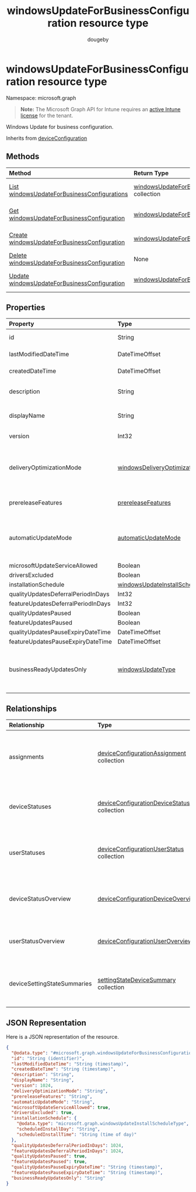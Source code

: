 ﻿---
title: "windowsUpdateForBusinessConfiguration resource type"
description: "Windows Update for business configuration."
author: "dougeby"
localization_priority: Normal
ms.prod: "intune"
doc_type: resourcePageType
---

# windowsUpdateForBusinessConfiguration resource type

Namespace: microsoft.graph

> **Note:** The Microsoft Graph API for Intune requires an [active Intune license](https://go.microsoft.com/fwlink/?linkid=839381) for the tenant.

Windows Update for business configuration.

Inherits from [deviceConfiguration](../resources/intune-deviceconfig-deviceconfiguration.md)

## Methods

| Method                                                                                                                     | Return Type                                                                                                                   | Description                                                                                                                                                          |
| :------------------------------------------------------------------------------------------------------------------------- | :---------------------------------------------------------------------------------------------------------------------------- | :------------------------------------------------------------------------------------------------------------------------------------------------------------------- |
| [List windowsUpdateForBusinessConfigurations](../api/intune-deviceconfig-windowsupdateforbusinessconfiguration-list.md)    | [windowsUpdateForBusinessConfiguration](../resources/intune-deviceconfig-windowsupdateforbusinessconfiguration.md) collection | List properties and relationships of the [windowsUpdateForBusinessConfiguration](../resources/intune-deviceconfig-windowsupdateforbusinessconfiguration.md) objects. |
| [Get windowsUpdateForBusinessConfiguration](../api/intune-deviceconfig-windowsupdateforbusinessconfiguration-get.md)       | [windowsUpdateForBusinessConfiguration](../resources/intune-deviceconfig-windowsupdateforbusinessconfiguration.md)            | Read properties and relationships of the [windowsUpdateForBusinessConfiguration](../resources/intune-deviceconfig-windowsupdateforbusinessconfiguration.md) object.  |
| [Create windowsUpdateForBusinessConfiguration](../api/intune-deviceconfig-windowsupdateforbusinessconfiguration-create.md) | [windowsUpdateForBusinessConfiguration](../resources/intune-deviceconfig-windowsupdateforbusinessconfiguration.md)            | Create a new [windowsUpdateForBusinessConfiguration](../resources/intune-deviceconfig-windowsupdateforbusinessconfiguration.md) object.                              |
| [Delete windowsUpdateForBusinessConfiguration](../api/intune-deviceconfig-windowsupdateforbusinessconfiguration-delete.md) | None                                                                                                                          | Deletes a [windowsUpdateForBusinessConfiguration](../resources/intune-deviceconfig-windowsupdateforbusinessconfiguration.md).                                        |
| [Update windowsUpdateForBusinessConfiguration](../api/intune-deviceconfig-windowsupdateforbusinessconfiguration-update.md) | [windowsUpdateForBusinessConfiguration](../resources/intune-deviceconfig-windowsupdateforbusinessconfiguration.md)            | Update the properties of a [windowsUpdateForBusinessConfiguration](../resources/intune-deviceconfig-windowsupdateforbusinessconfiguration.md) object.                |

## Properties

| Property                           | Type                                                                                                     | Description                                                                                                                                                                                                                               |
| :--------------------------------- | :------------------------------------------------------------------------------------------------------- | :---------------------------------------------------------------------------------------------------------------------------------------------------------------------------------------------------------------------------------------- |
| id                                 | String                                                                                                   | Key of the entity. Inherited from [deviceConfiguration](../resources/intune-deviceconfig-deviceconfiguration.md)                                                                                                                          |
| lastModifiedDateTime               | DateTimeOffset                                                                                           | DateTime the object was last modified. Inherited from [deviceConfiguration](../resources/intune-deviceconfig-deviceconfiguration.md)                                                                                                      |
| createdDateTime                    | DateTimeOffset                                                                                           | DateTime the object was created. Inherited from [deviceConfiguration](../resources/intune-deviceconfig-deviceconfiguration.md)                                                                                                            |
| description                        | String                                                                                                   | Admin provided description of the Device Configuration. Inherited from [deviceConfiguration](../resources/intune-deviceconfig-deviceconfiguration.md)                                                                                     |
| displayName                        | String                                                                                                   | Admin provided name of the device configuration. Inherited from [deviceConfiguration](../resources/intune-deviceconfig-deviceconfiguration.md)                                                                                            |
| version                            | Int32                                                                                                    | Version of the device configuration. Inherited from [deviceConfiguration](../resources/intune-deviceconfig-deviceconfiguration.md)                                                                                                        |
| deliveryOptimizationMode           | [windowsDeliveryOptimizationMode](../resources/intune-deviceconfig-windowsdeliveryoptimizationmode.md)   | Delivery Optimization Mode. Possible values are: `userDefined`, `httpOnly`, `httpWithPeeringNat`, `httpWithPeeringPrivateGroup`, `httpWithInternetPeering`, `simpleDownload`, `bypassMode`.                                               |
| prereleaseFeatures                 | [prereleaseFeatures](../resources/intune-deviceconfig-prereleasefeatures.md)                             | The pre-release features. Possible values are: `userDefined`, `settingsOnly`, `settingsAndExperimentations`, `notAllowed`.                                                                                                                |
| automaticUpdateMode                | [automaticUpdateMode](../resources/intune-deviceconfig-automaticupdatemode.md)                           | Automatic update mode. Possible values are: `userDefined`, `notifyDownload`, `autoInstallAtMaintenanceTime`, `autoInstallAndRebootAtMaintenanceTime`, `autoInstallAndRebootAtScheduledTime`, `autoInstallAndRebootWithoutEndUserControl`. |
| microsoftUpdateServiceAllowed      | Boolean                                                                                                  | Allow Microsoft Update Service                                                                                                                                                                                                            |
| driversExcluded                    | Boolean                                                                                                  | Exclude Windows update Drivers                                                                                                                                                                                                            |
| installationSchedule               | [windowsUpdateInstallScheduleType](../resources/intune-deviceconfig-windowsupdateinstallscheduletype.md) | Installation schedule                                                                                                                                                                                                                     |
| qualityUpdatesDeferralPeriodInDays | Int32                                                                                                    | Defer Quality Updates by these many days                                                                                                                                                                                                  |
| featureUpdatesDeferralPeriodInDays | Int32                                                                                                    | Defer Feature Updates by these many days                                                                                                                                                                                                  |
| qualityUpdatesPaused               | Boolean                                                                                                  | Pause Quality Updates                                                                                                                                                                                                                     |
| featureUpdatesPaused               | Boolean                                                                                                  | Pause Feature Updates                                                                                                                                                                                                                     |
| qualityUpdatesPauseExpiryDateTime  | DateTimeOffset                                                                                           | Quality Updates Pause Expiry datetime                                                                                                                                                                                                     |
| featureUpdatesPauseExpiryDateTime  | DateTimeOffset                                                                                           | Feature Updates Pause Expiry datetime                                                                                                                                                                                                     |
| businessReadyUpdatesOnly           | [windowsUpdateType](../resources/intune-deviceconfig-windowsupdatetype.md)                               | Determines which branch devices will receive their updates from. Possible values are: `userDefined`, `all`, `businessReadyOnly`, `windowsInsiderBuildFast`, `windowsInsiderBuildSlow`, `windowsInsiderBuildRelease`.                      |

## Relationships

| Relationship                | Type                                                                                                              | Description                                                                                                                                                 |
| :-------------------------- | :---------------------------------------------------------------------------------------------------------------- | :---------------------------------------------------------------------------------------------------------------------------------------------------------- |
| assignments                 | [deviceConfigurationAssignment](../resources/intune-deviceconfig-deviceconfigurationassignment.md) collection     | The list of assignments for the device configuration profile. Inherited from [deviceConfiguration](../resources/intune-deviceconfig-deviceconfiguration.md) |
| deviceStatuses              | [deviceConfigurationDeviceStatus](../resources/intune-deviceconfig-deviceconfigurationdevicestatus.md) collection | Device configuration installation status by device. Inherited from [deviceConfiguration](../resources/intune-deviceconfig-deviceconfiguration.md)           |
| userStatuses                | [deviceConfigurationUserStatus](../resources/intune-deviceconfig-deviceconfigurationuserstatus.md) collection     | Device configuration installation status by user. Inherited from [deviceConfiguration](../resources/intune-deviceconfig-deviceconfiguration.md)             |
| deviceStatusOverview        | [deviceConfigurationDeviceOverview](../resources/intune-deviceconfig-deviceconfigurationdeviceoverview.md)        | Device Configuration devices status overview Inherited from [deviceConfiguration](../resources/intune-deviceconfig-deviceconfiguration.md)                  |
| userStatusOverview          | [deviceConfigurationUserOverview](../resources/intune-deviceconfig-deviceconfigurationuseroverview.md)            | Device Configuration users status overview Inherited from [deviceConfiguration](../resources/intune-deviceconfig-deviceconfiguration.md)                    |
| deviceSettingStateSummaries | [settingStateDeviceSummary](../resources/intune-deviceconfig-settingstatedevicesummary.md) collection             | Device Configuration Setting State Device Summary Inherited from [deviceConfiguration](../resources/intune-deviceconfig-deviceconfiguration.md)             |

## JSON Representation

Here is a JSON representation of the resource.

<!-- {
  "blockType": "resource",
  "keyProperty": "id",
  "@odata.type": "microsoft.graph.windowsUpdateForBusinessConfiguration"
}
-->

```json
{
  "@odata.type": "#microsoft.graph.windowsUpdateForBusinessConfiguration",
  "id": "String (identifier)",
  "lastModifiedDateTime": "String (timestamp)",
  "createdDateTime": "String (timestamp)",
  "description": "String",
  "displayName": "String",
  "version": 1024,
  "deliveryOptimizationMode": "String",
  "prereleaseFeatures": "String",
  "automaticUpdateMode": "String",
  "microsoftUpdateServiceAllowed": true,
  "driversExcluded": true,
  "installationSchedule": {
    "@odata.type": "microsoft.graph.windowsUpdateInstallScheduleType",
    "scheduledInstallDay": "String",
    "scheduledInstallTime": "String (time of day)"
  },
  "qualityUpdatesDeferralPeriodInDays": 1024,
  "featureUpdatesDeferralPeriodInDays": 1024,
  "qualityUpdatesPaused": true,
  "featureUpdatesPaused": true,
  "qualityUpdatesPauseExpiryDateTime": "String (timestamp)",
  "featureUpdatesPauseExpiryDateTime": "String (timestamp)",
  "businessReadyUpdatesOnly": "String"
}
```

